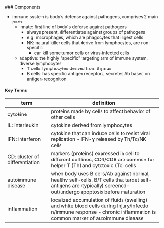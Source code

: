 ### Components* immune system is body's defense against pathogens, comprises 2 main parts	* innate: first line of body's defense against pathogens		* always present, differentiates against groups of pathogens		* e.g. macrophages, which are phagocytes that ingest cells		* NK: natural killer cells that derive from lymphocytes, are non-specific 			* can kill some tumor cells or virus-infected cells	* adaptive: the highly "specific" targeting arm of immune system, diverse lymphocytes		* T cells: lymphocytes derived from thymus		* B cells: has specific antigen receptors, secretes Ab based on antigen-recognition#### Key Terms|term|definition||-----|-----||cytokine | proteins made by cells to affect behavior of other cells|| IL: interleukin | cytokine derived from lymphocytes || IFN: interferon | cytokine that can induce cells to resist viral replication - IFN-ɣ released by Th/Tc/NK cells || CD: cluster of differentiation | markers (proteins) expressed in cell to different cell lines, CD4/CD8 are common for helper T (Th) and cytotoxic (Tc) cells || autoimmune disease | when body uses B cells/Ab against normal, healthy self-cells. B/T cells that target self-antigens are (typically) screened-out/undergo apoptosis before maturation || inflammation | localized accumulation of fluids (swelling) and white blood cells during injury/infectio n/immune response - chronic inflammation is common marker of autoimmune disease |